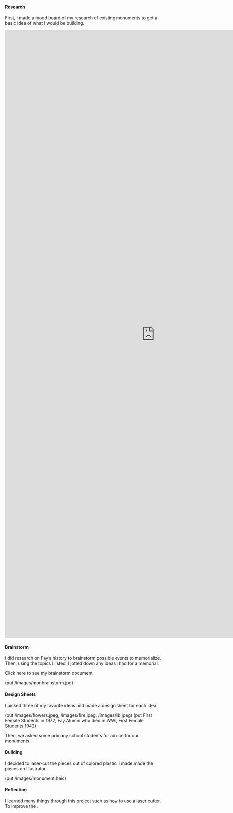#### Research
First, I made a mood board of my research of existing monuments to get a basic idea of what I would be building.

<iframe src="https://docs.google.com/presentation/d/e/2PACX-1vT2u9y0thl7Ym2kVz29GbFu16hKXoh77PEJWisz9wOnNBnAzQIAUSEPtaisWvd-cptbxZR2uQMsrLfK/embed?start=false&loop=false&delayms=3000" frameborder="0" width="960" height="1949" allowfullscreen="true" mozallowfullscreen="true" webkitallowfullscreen="true"></iframe>

#### Brainstorm
I did research on Fay’s history to brainstorm possible events to memorialize. Then, using the topics I listed, I jotted down any ideas I had for a memorial.

Click here to see my brainstorm document

(put /images/monbrainstorm.jpg)

#### Design Sheets
I picked three of my favorite ideas and made a design sheet for each idea.

(put /images/flowers.jpeg, /images/fire.jpeg, /images/lib.jpeg)
(put First Female Students in 1972, Fay Alumni who died in WWI, First Female Students 1942)

Then, we asked some primany school students for advice for our monuments.

#### Building
I decided to laser-cut the pieces out of colored plastic. I made made the pieces on Illustrator.

(put /images/monument.heic)

#### Reflection
I learned many things through this project such as how to use a laser cutter. To improve the .
